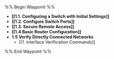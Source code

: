 %% Begin Waypoint %%
- **[[1.1. Configuring a Switch with Initial Settings]]**
- **[[1.2. Configure Switch Ports]]**
- **[[1.3. Secure Remote Access]]**
- **[[1.4 Basic Router Configuration]]**
- **1.5 Verify Directly Connected Networks**
	- [[1. interface Verification Commands]]

%% End Waypoint %%

